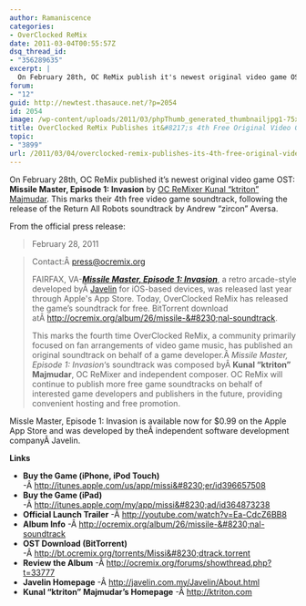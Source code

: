 ```yaml
---
author: Ramaniscence
categories:
- OverClocked ReMix
date: 2011-03-04T00:55:57Z
dsq_thread_id:
- "356289635"
excerpt: |
  On February 28th, OC ReMix publish it's newest original video game OST: Missile Master, Episode 1: Invasion by OC ReMixer Kunal "ktriton" Majmudar. This mark's their 4th free video game soundtrack, following the release of the Return All Robots soundtrack by Andrew "zircon" Aversa.
forum:
- "12"
guid: http://newtest.thasauce.net/?p=2054
id: 2054
image: /wp-content/uploads/2011/03/phpThumb_generated_thumbnailjpg1-75x75.jpg
title: OverClocked ReMix Publishes it&#8217;s 4th Free Original Video Game Soundtrack
topic:
- "3899"
url: /2011/03/04/overclocked-remix-publishes-its-4th-free-original-video-game-soundtrack/
---
```


On February 28th, OC ReMix published it&#8217;s newest original video game OST: **Missile Master, Episode 1: Invasion** by [OC ReMixer Kunal &#8220;ktriton&#8221; Majmudar](http://ocremix.org/artist/4664/ktriton). This marks their 4th free video game soundtrack, following the release of the Return All Robots soundtrack by Andrew &#8220;zircon&#8221; Aversa.

From the official press release:

> February 28, 2011
  
> Contact:Â <press@ocremix.org>
> 
> FAIRFAX, VA-**_<a href="http://javelin.com.my/Javelin/Missile_M/Missile_M.html" target="_blank">Missile Master, Episode 1: Invasion</a>_**, a retro arcade-style developed byÂ <a href="http://javelin.com.my/Javelin/About.html" target="_blank">Javelin</a> for iOS-based devices, was released last year through Apple's App Store. Today, OverClocked ReMix has released the game&#8217;s soundtrack for free. BitTorrent download atÂ <a href="http://ocremix.org/album/26/missile-master-episode-1-invasion-original-soundtrack" target="_blank">http://ocremix.org/album/26/missile-&#8230;nal-soundtrack</a>.
> 
> This marks the fourth time OverClocked ReMix, a community primarily focused on fan arrangements of video game music, has published an original soundtrack on behalf of a game developer.Â _Missile Master, Episode 1: Invasion_&#8216;s soundtrack was composed byÂ **Kunal &#8220;ktriton&#8221; Majmudar**, OC ReMixer and independent composer. OC ReMix will continue to publish more free game soundtracks on behalf of interested game developers and publishers in the future, providing convenient hosting and free promotion.

Missle Master, Episode 1: Invasion is available now for $0.99 on the Apple App Store and was developed by theÂ independent software development companyÂ Javelin.

**Links**

  * **Buy the Game (iPhone, iPod Touch)** -Â <a href="http://itunes.apple.com/us/app/missile-master/id396657508" target="_blank">http://itunes.apple.com/us/app/missi&#8230;er/id396657508</a>
  * **Buy the Game (iPad)** -Â <a href="http://itunes.apple.com/my/app/missile-master-for-ipad/id364873238" target="_blank">http://itunes.apple.com/my/app/missi&#8230;ad/id364873238</a>
  * **Official Launch Trailer** -Â <a href="http://youtube.com/watch?v=Ea-CdcZ6BB8" target="_blank">http://youtube.com/watch?v=Ea-CdcZ6BB8</a>
  * **Album Info** -Â <a href="http://ocremix.org/album/26/missile-master-episode-1-invasion-original-soundtrack" target="_blank">http://ocremix.org/album/26/missile-&#8230;nal-soundtrack</a>
  * **OST Download (BitTorrent)** -Â <a href="http://bt.ocremix.org/torrents/Missile_Master_Episode_1_-_Invasion_Original_Soundtrack.torrent" target="_blank">http://bt.ocremix.org/torrents/Missi&#8230;dtrack.torrent</a>
  * **Review the Album** -Â <a href="http://ocremix.org/forums/showthread.php?t=33777" target="_blank">http://ocremix.org/forums/showthread.php?t=33777</a>
  * **Javelin Homepage** -Â <a href="http://javelin.com.my/Javelin/About.html" target="_blank">http://javelin.com.my/Javelin/About.html</a>
  * **Kunal &#8220;ktriton&#8221; Majmudar&#8217;s Homepage** -Â <a href="http://ktriton.com/" target="_blank">http://ktriton.com</a>

&nbsp;